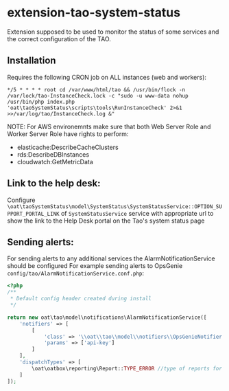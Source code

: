 # extension-tao-system-status

Extension supposed to be used to monitor the status of some services and the correct configuration of the TAO.


## Installation

Requires the following CRON job on ALL instances (web and workers):

```
*/5 * * * * root cd /var/www/html/tao && /usr/bin/flock -n /var/lock/tao-InstanceCheck.lock -c "sudo -u www-data nohup /usr/bin/php index.php 'oat\taoSystemStatus\scripts\tools\RunInstanceCheck' 2>&1 >>/var/log/tao/InstanceCheck.log &"
```

NOTE: For AWS environemnts make sure that both Web Server Role and Worker Server Role have rights to perform:
- elasticache:DescribeCacheClusters
- rds:DescribeDBInstances
- cloudwatch:GetMetricData

## Link to the help desk:

Configure `\oat\taoSystemStatus\model\SystemStatus\SystemStatusService::OPTION_SUPPORT_PORTAL_LINK` of `SystemStatusService` service 
with appropriate url to show the link to the Help Desk portal on the Tao's system status page 

## Sending alerts:

For sending alerts to any additional services the AlarmNotificationService should be configured
For example sending alerts to OpsGenie `config/tao/AlarmNotificationService.conf.php`:

```php
<?php
/**
 * Default config header created during install
 */

return new oat\tao\model\notifications\AlarmNotificationService([
    'notifiers' => [
        [
            'class' => '\\oat\\tao\\model\\notifiers\\OpsGenieNotifier',
            'params' => ['api-key']
        ]
    ],
    'dispatchTypes' => [
        \oat\oatbox\reporting\Report::TYPE_ERROR //type of reports for sending 
    ]
]);
```
